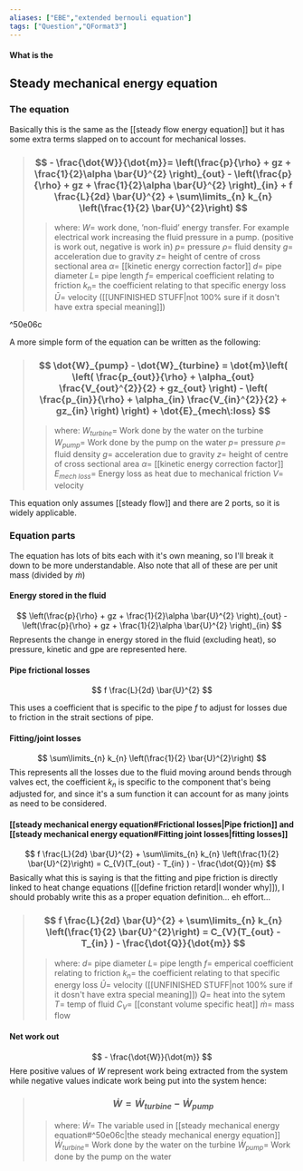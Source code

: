 ```yaml
---
aliases: ["EBE","extended bernouli equation"]
tags: ["Question","QFormat3"]
---
```


#### What is the
## Steady mechanical energy equation
### The equation
Basically this is the same as the [[steady flow energy equation]] but it has some extra terms slapped on to account for mechanical losses.

> ### $$ - \frac{\dot{W}}{\dot{m}}= \left(\frac{p}{\rho} + gz + \frac{1}{2}\alpha \bar{U}^{2} \right)_{out} - \left(\frac{p}{\rho} + gz + \frac{1}{2}\alpha \bar{U}^{2} \right)_{in} + f \frac{L}{2d} \bar{U}^{2} + \sum\limits_{n} k_{n} \left(\frac{1}{2} \bar{U}^{2}\right) $$
>> where:
>> $W=$ work done, ’non-fluid’ energy transfer. For example electrical work increasing the fluid pressure in a pump. (positive is work out, negative is work in)
>>  $p=$ pressure
>>  $\rho=$ fluid density
>>  $g=$ acceleration due to gravity
>>  $z=$ height of centre of cross sectional area
>>  $\alpha=$ [[kinetic energy correction factor]]
>>  $d=$ pipe diameter
>>  $L=$ pipe length
>>  $f=$ emperical coefficient relating to friction
>>  $k_{n}=$ the coefficient relating to that specific energy loss
>>  $\bar{U}=$ velocity ([[UNFINISHED STUFF|not 100% sure if it dosn't have extra special meaning]])

^50e06c

A more simple form of the equation can be written as the following:
> ### $$ \dot{W}_{pump} - \dot{W}_{turbine} = \dot{m}\left( \left( \frac{p_{out}}{\rho} + \alpha_{out} \frac{V_{out}^{2}}{2} + gz_{out} \right) - \left( \frac{p_{in}}{\rho} + \alpha_{in} \frac{V_{in}^{2}}{2} + gz_{in} \right) \right) + \dot{E}_{mech\:loss} $$
>> where:
>> ${W}_{turbine}=$ Work done by the water on the turbine
>> ${W}_{pump}=$ Work done by the pump on the water
>>  $p=$ pressure
>>  $\rho=$ fluid density
>>  $g=$ acceleration due to gravity
>>  $z=$ height of centre of cross sectional area
>>  $\alpha=$ [[kinetic energy correction factor]]
>>  $E_{mech\:loss}=$ Energy loss as heat due to mechanical friction
>>  $V=$ velocity 


This equation only assumes [[steady flow]] and there are 2 ports, so it is widely applicable.

### Equation parts
The equation has lots of bits each with it's own meaning, so I'll break it down to be more understandable. Also note that all of these are per unit mass (divided by $\dot{m}$)

#### Energy stored in the fluid

$$ \left(\frac{p}{\rho} + gz + \frac{1}{2}\alpha \bar{U}^{2} \right)_{out} - \left(\frac{p}{\rho} + gz + \frac{1}{2}\alpha \bar{U}^{2} \right)_{in} $$
Represents the change in energy stored in the fluid (excluding heat), so pressure, kinetic and gpe are represented here.

#### Pipe frictional losses
$$ f \frac{L}{2d} \bar{U}^{2} $$

This uses a coefficient that is specific to the pipe $f$ to adjust for losses due to friction in the strait sections of pipe.

#### Fitting/joint losses
$$ \sum\limits_{n} k_{n} \left(\frac{1}{2} \bar{U}^{2}\right) $$
This represents all the losses due to the fluid moving around bends through valves ect, the coefficient $k_{n}$ is specific to the component that's being adjusted for, and since it's a sum function it can account for as many joints as need to be considered.

#### [[steady mechanical energy equation#Frictional losses|Pipe friction]] and [[steady mechanical energy equation#Fitting joint losses|fitting losses]]
$$ f \frac{L}{2d} \bar{U}^{2} + \sum\limits_{n} k_{n} \left(\frac{1}{2} \bar{U}^{2}\right) = C_{V}(T_{out} - T_{in} ) - \frac{\dot{Q}}{m} $$
Basically what this is saying is that the fitting and pipe friction is directly linked to heat change equations ([[define friction retard|I wonder why]]), I should probably write this as a proper equation definition... eh effort...
> ### $$ f \frac{L}{2d} \bar{U}^{2} + \sum\limits_{n} k_{n} \left(\frac{1}{2} \bar{U}^{2}\right) = C_{V}(T_{out} - T_{in} ) - \frac{\dot{Q}}{\dot{m}} $$ 
>> where:
>>  $d=$ pipe diameter
>>  $L=$ pipe length
>>  $f=$ emperical coefficient relating to friction
>>  $k_{n}=$ the coefficient relating to that specific energy loss
>>  $\bar{U}=$ velocity ([[UNFINISHED STUFF|not 100% sure if it dosn't have extra special meaning]])
>>  ${Q}=$ heat into the sytem
>>  $T=$ temp of fluid
>>  $C_V=$ [[constant volume specific heat]]
>>  $\dot{m}=$ mass flow

#### Net work out
$$ - \frac{\dot{W}}{\dot{m}} $$
Here positive values of $W$ represent work being extracted from the system while negative values indicate work being put into the system hence:
> ### $$ \dot{W} = \dot{W}_{turbine} - \dot{W}_{pump} $$ 
>> where:
>> $\dot{W}=$ The variable used in [[steady mechanical energy equation#^50e06c|the steady mechanical energy equation]]
>> $\dot{W}_{turbine}=$ Work done by the water on the turbine
>> $\dot{W}_{pump}=$ Work done by the pump on the water